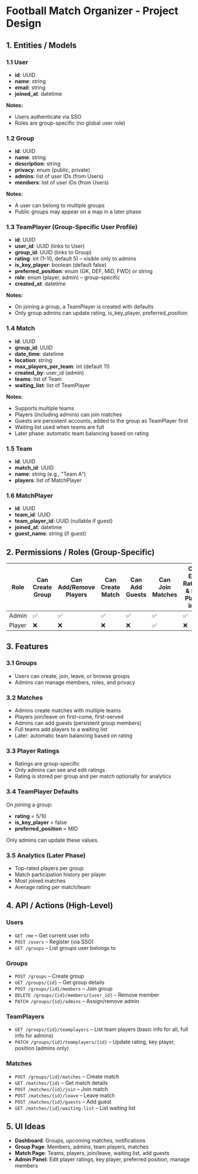 # Football Match Organizer - Project Design

## 1. Entities / Models

### 1.1 User

- **id**: UUID
- **name**: string
- **email**: string
- **joined_at**: datetime

**Notes:**
- Users authenticate via SSO
- Roles are group-specific (no global user role)

### 1.2 Group

- **id**: UUID
- **name**: string
- **description**: string
- **privacy**: enum (public, private)
- **admins**: list of user IDs (from Users)
- **members**: list of user IDs (from Users)

**Notes:**
- A user can belong to multiple groups
- Public groups may appear on a map in a later phase

### 1.3 TeamPlayer (Group-Specific User Profile)

- **id**: UUID
- **user_id**: UUID (links to User)
- **group_id**: UUID (links to Group)
- **rating**: int (1–10, default 5) – visible only to admins
- **is_key_player**: boolean (default false)
- **preferred_position**: enum (GK, DEF, MID, FWD) or string
- **role**: enum (player, admin) – group-specific
- **created_at**: datetime

**Notes:**
- On joining a group, a TeamPlayer is created with defaults
- Only group admins can update rating, is_key_player, preferred_position

### 1.4 Match

- **id**: UUID
- **group_id**: UUID
- **date_time**: datetime
- **location**: string
- **max_players_per_team**: int (default 11)
- **created_by**: user_id (admin)
- **teams**: list of Team
- **waiting_list**: list of TeamPlayer

**Notes:**
- Supports multiple teams
- Players (including admins) can join matches
- Guests are persistent accounts, added to the group as TeamPlayer first
- Waiting list used when teams are full
- Later phase: automatic team balancing based on rating

### 1.5 Team

- **id**: UUID
- **match_id**: UUID
- **name**: string (e.g., "Team A")
- **players**: list of MatchPlayer

### 1.6 MatchPlayer

- **id**: UUID
- **team_id**: UUID
- **team_player_id**: UUID (nullable if guest)
- **joined_at**: datetime
- **guest_name**: string (if guest)

## 2. Permissions / Roles (Group-Specific)

| Role | Can Create Group | Can Add/Remove Players | Can Create Match | Can Add Guests | Can Join Matches | Can Edit Ratings & Key Player Info |
|------|------------------|------------------------|------------------|----------------|------------------|-----------------------------------|
| Admin | ✅ | ✅ | ✅ | ✅ | ✅ | ✅ |
| Player | ❌ | ❌ | ❌ | ❌ | ✅ | ❌ |

## 3. Features

### 3.1 Groups

- Users can create, join, leave, or browse groups
- Admins can manage members, roles, and privacy

### 3.2 Matches

- Admins create matches with multiple teams
- Players join/leave on first-come, first-served
- Admins can add guests (persistent group members)
- Full teams add players to a waiting list
- Later: automatic team balancing based on rating

### 3.3 Player Ratings

- Ratings are group-specific
- Only admins can see and edit ratings
- Rating is stored per group and per match optionally for analytics

### 3.4 TeamPlayer Defaults

On joining a group:
- **rating** = 5/10
- **is_key_player** = false
- **preferred_position** = MID

Only admins can update these values.

### 3.5 Analytics (Later Phase)

- Top-rated players per group
- Match participation history per player
- Most joined matches
- Average rating per match/team

## 4. API / Actions (High-Level)

### Users

- `GET /me` – Get current user info
- `POST /users` – Register (via SSO)
- `GET /groups` – List groups user belongs to

### Groups

- `POST /groups` – Create group
- `GET /groups/{id}` – Get group details
- `POST /groups/{id}/members` – Join group
- `DELETE /groups/{id}/members/{user_id}` – Remove member
- `PATCH /groups/{id}/admins` – Assign/remove admin

### TeamPlayers

- `GET /groups/{id}/teamplayers` – List team players (basic info for all, full info for admins)
- `PATCH /groups/{id}/teamplayers/{id}` – Update rating, key player, position (admins only)

### Matches

- `POST /groups/{id}/matches` – Create match
- `GET /matches/{id}` – Get match details
- `POST /matches/{id}/join` – Join match
- `POST /matches/{id}/leave` – Leave match
- `POST /matches/{id}/guests` – Add guest
- `GET /matches/{id}/waiting-list` – List waiting list

## 5. UI Ideas

- **Dashboard**: Groups, upcoming matches, notifications
- **Group Page**: Members, admins, team players, matches
- **Match Page**: Teams, players, join/leave, waiting list, add guests
- **Admin Panel**: Edit player ratings, key player, preferred position, manage members